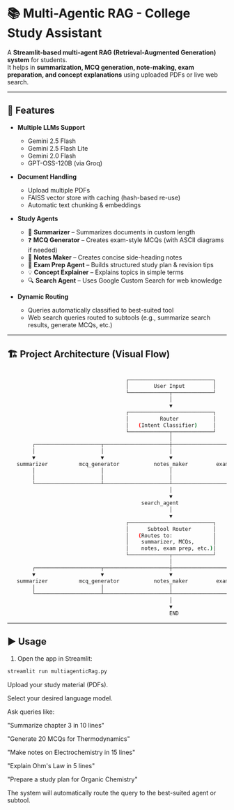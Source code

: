 # 📚 Multi-Agentic RAG - College Study Assistant

A **Streamlit-based multi-agent RAG (Retrieval-Augmented Generation) system** for students.  
It helps in **summarization, MCQ generation, note-making, exam preparation, and concept explanations** using uploaded PDFs or live web search.  

---

## 🚀 Features
- **Multiple LLMs Support**  
  - Gemini 2.5 Flash  
  - Gemini 2.5 Flash Lite  
  - Gemini 2.0 Flash  
  - GPT-OSS-120B (via Groq)  

- **Document Handling**  
  - Upload multiple PDFs  
  - FAISS vector store with caching (hash-based re-use)  
  - Automatic text chunking & embeddings  

- **Study Agents**  
  - 📑 **Summarizer** – Summarizes documents in custom length  
  - ❓ **MCQ Generator** – Creates exam-style MCQs (with ASCII diagrams if needed)  
  - 📝 **Notes Maker** – Creates concise side-heading notes  
  - 📅 **Exam Prep Agent** – Builds structured study plan & revision tips  
  - 💡 **Concept Explainer** – Explains topics in simple terms  
  - 🔍 **Search Agent** – Uses Google Custom Search for web knowledge  

- **Dynamic Routing**  
  - Queries automatically classified to best-suited tool  
  - Web search queries routed to subtools (e.g., summarize search results, generate MCQs, etc.)  

---

## 🏗 Project Architecture (Visual Flow)
```bash

                                      ┌───────────────────────────┐
                                      │        User Input         │
                                      └─────────────┬─────────────┘
                                                    │
                                                    ▼
                                      ┌───────────────────────────┐
                                      │          Router           │
                                      │   (Intent Classifier)     │
                                      └─────────────┬─────────────┘
                                                    │
        ┌─────────────────────┬─────────────────────┼─────────────────────┬─────────────────────┐
        │                     │                     │                     │                     │
        ▼                     ▼                     ▼                     ▼                     ▼
   summarizer          mcq_generator           notes_maker         exam_prep_agent       concept_explainer
        │                     │                     │                     │                     │
        │                     │                     │                     │                     │
        └─────────────────────┴─────────────────────┴─────────────────────┴─────────────────────┘
                                                    │
                                                    ▼
                                           search_agent
                                                    │
                                                    ▼
                                      ┌───────────────────────────┐
                                      │      Subtool Router       │
                                      │   (Routes to:             │
                                      │    summarizer, MCQs,      │
                                      │    notes, exam prep, etc.)│
                                      └─────────────┬─────────────┘
                                                    │
        ┌─────────────────────┬─────────────────────┼─────────────────────┬─────────────────────┐
        ▼                     ▼                     ▼                     ▼                     ▼
   summarizer          mcq_generator           notes_maker         exam_prep_agent       concept_explainer
        │                     │                     │                     │                     │
        └─────────────────────┴─────────────────────┴─────────────────────┴─────────────────────┘
                                                    │
                                                    ▼
                                                    END

```



---

## ▶️ Usage
1. Open the app in Streamlit:
```bash
streamlit run multiagenticRag.py
```


Upload your study material (PDFs).

Select your desired language model.

Ask queries like:

"Summarize chapter 3 in 10 lines"

"Generate 20 MCQs for Thermodynamics"

"Make notes on Electrochemistry in 15 lines"

"Explain Ohm's Law in 5 lines"

"Prepare a study plan for Organic Chemistry"

The system will automatically route the query to the best-suited agent or subtool.
